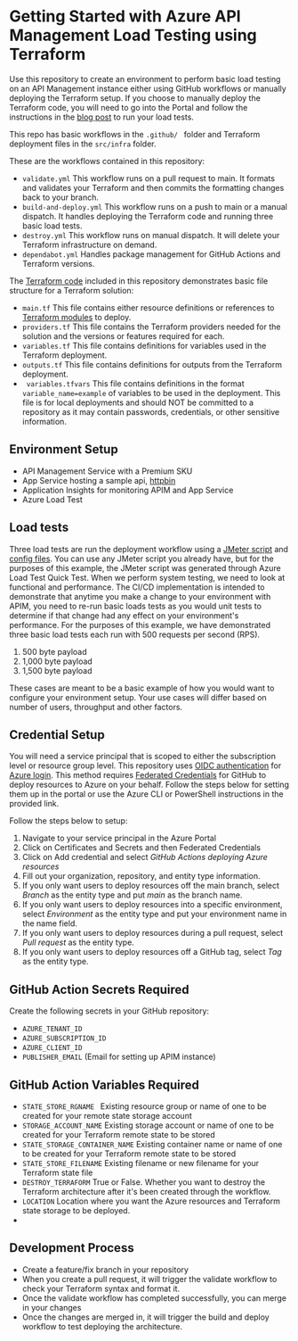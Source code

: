 # Getting Started with Azure API Management Load Testing using Terraform

Use this repository to create an environment to perform basic load testing on an API Management instance either using GitHub workflows or manually deploying the Terraform setup. If you choose to manually deploy the Terraform code, you will need to go into the Portal and follow the instructions in the [blog post]() to run your load tests. 

This repo has basic workflows in the ```.github/ ``` folder and Terraform deployment files in the ``` src/infra ``` folder. 

These are the workflows contained in this repository:
- ``` validate.yml ``` This workflow runs on a pull request to main. It formats and validates your Terraform and then commits the formatting changes back to your branch. 
- ``` build-and-deploy.yml ``` This workflow runs on a push to main or a manual dispatch. It handles deploying the Terraform code and running three basic load tests. 
- ``` destroy.yml ``` This workflow runs on manual dispatch. It will delete your Terraform infrastructure on demand.
- ``` dependabot.yml ``` Handles package management for GitHub Actions and Terraform versions. 

The [Terraform code](/src/infra) included in this repository demonstrates basic file structure for a Terraform solution:
- ``` main.tf ``` This file contains either resource definitions or references to [Terraform modules](/src/infra/modules/) to deploy.  
- ``` providers.tf ``` This file contains the Terraform providers needed for the solution and the versions or features required for each. 
- ``` variables.tf ``` This file contains definitions for variables used in the Terraform deployment. 
- ``` outputs.tf ``` This file contains definitions for outputs from the Terraform deployment. 
- ``` variables.tfvars``` This file contains definitions in the format ```variable_name=example``` of variables to be used in the deployment. This file is for local deployments and should NOT be committed to a repository as it may contain passwords, credentials, or other sensitive information. 

## Environment Setup
- API Management Service with a Premium SKU
- App Service hosting a sample api, [httpbin](httpbin.org)
- Application Insights for monitoring APIM and App Service
- Azure Load Test

## Load tests
Three load tests are run the deployment workflow using a [JMeter script](/src/load-test-configs/quick_test.jmx) and [config files](/src/load-test-configs/). You can use any JMeter script you already have, but for the purposes of this example, the JMeter script was generated through Azure Load Test Quick Test. When we perform system testing, we need to look at functional and performance. The CI/CD implementation is intended to demonstrate that anytime you make a change to your environment with APIM, you need to re-run basic loads tests as you would unit tests to determine if that change had any effect on your environment's performance. For the purposes of this example, we have demonstrated three basic load tests each run with 500 requests per second (RPS). 

1. 500 byte payload
2. 1,000 byte payload
3. 1,500 byte payload

These cases are meant to be a basic example of how you would want to configure your environment setup. Your use cases will differ based on number of users, throughput and other factors. 

## Credential Setup

You will need a service principal that is scoped to either the subscription level or resource group level. This repository uses [OIDC authentication](https://learn.microsoft.com/en-us/azure/active-directory/fundamentals/auth-oidc) for [Azure login](https://github.com/Azure/login). This method requires [Federated Credentials](https://learn.microsoft.com/en-us/azure/developer/github/connect-from-azure?tabs=azure-portal%2Cwindows#add-federated-credentials) for GitHub to deploy resources to Azure on your behalf. Follow the steps below for setting them up in the portal or use the Azure CLI or PowerShell instructions in the provided link. 

Follow the steps below to setup:
1. Navigate to your service principal in the Azure Portal
2. Click on Certificates and Secrets and then Federated Credentials
3. Click on Add credential and select *GitHub Actions deploying Azure resources*
4. Fill out your organization, repository, and entity type information.
5. If you only want users to deploy resources off the main branch, select *Branch* as the entity type and put *main* as the branch name.
6. If you only want users to deploy resources into a specific environment, select *Environment* as the entity type and put your environment name in the name field.
7. If you only want users to deploy resources during a pull request, select *Pull request* as the entity type. 
8. If you only want users to deploy resources off a GitHub tag, select *Tag* as the entity type. 

## GitHub Action Secrets Required

Create the following secrets in your GitHub repository:
- ``` AZURE_TENANT_ID  ``` 
- ``` AZURE_SUBSCRIPTION_ID ```
- ``` AZURE_CLIENT_ID ```
- ```PUBLISHER_EMAIL``` (Email for setting up APIM instance)
  
## GitHub Action Variables Required

- ``` STATE_STORE_RGNAME  ``` Existing resource group or name of one to be created for your remote state storage account
- ``` STORAGE_ACCOUNT_NAME ``` Existing storage account or name of one to be created for your Terraform remote state to be stored
- ``` STATE_STORAGE_CONTAINER_NAME ``` Existing container name or name of one to be created for your Terraform remote state to be stored
- ``` STATE_STORE_FILENAME ``` Existing filename or new filename for your Terraform state file
- ``` DESTROY_TERRAFORM ``` True or False. Whether you want to destroy the Terraform architecture after it's been created through the workflow. 
- ``` LOCATION ``` Location where you want the Azure resources and Terraform state storage to be deployed.   
- 

## Development Process

- Create a feature/fix branch in your repository 
- When you create a pull request, it will trigger the validate workflow to check your Terraform syntax and format it. 
- Once the validate workflow has completed successfully, you can merge in your changes
- Once the changes are merged in, it will trigger the build and deploy workflow to test deploying the architecture. 
